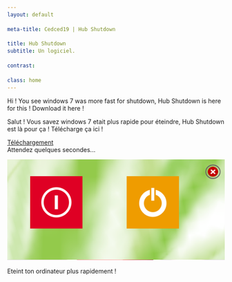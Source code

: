 ```yaml
---
layout: default

meta-title: Cedced19 | Hub Shutdown

title: Hub Shutdown
subtitle: Un logiciel.

contrast:

class: home
---
```


Hi ! You see windows 7 was more fast for shutdown, Hub Shutdown is here for this !
Download it here !

Salut ! Vous savez windows 7 etait plus rapide pour éteindre, Hub Shutdown est là pour ça !
Télécharge ça ici !


[Téléchargement](https://raw.githubusercontent.com/cedced19/Hub-Shutdown/master/setup/Hub%20Shutdown.exe)  
Attendez quelques secondes...


![](demo.png)

Eteint ton ordinateur plus rapidement !

